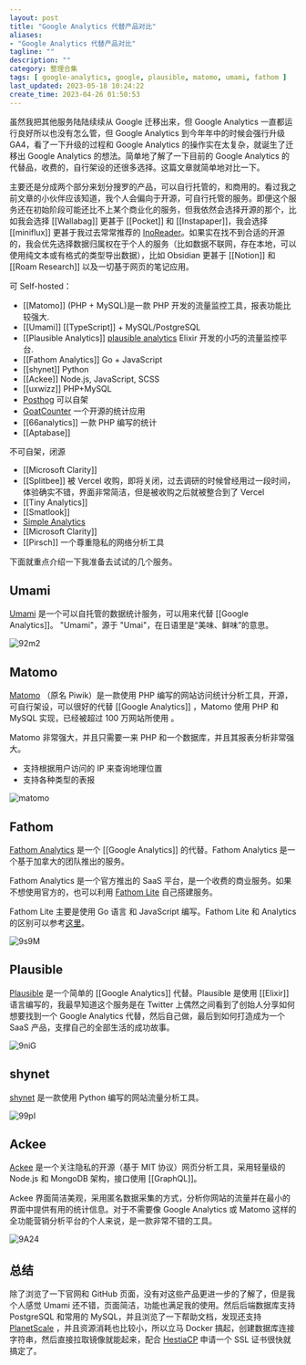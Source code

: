 ```yaml
---
layout: post
title: "Google Analytics 代替产品对比"
aliases: 
- "Google Analytics 代替产品对比"
tagline: ""
description: ""
category: 整理合集
tags: [ google-analytics, google, plausible, matomo, umami, fathom ]
last_updated: 2023-05-18 10:24:22
create_time: 2023-04-26 01:50:53
---
```


虽然我把其他服务陆陆续续从 Google 迁移出来，但 Google Analytics 一直都运行良好所以也没有怎么管，但 Google Analytics 到今年年中的时候会强行升级 GA4，看了一下升级的过程和 Google Analytics 的操作实在太复杂，就诞生了迁移出 Google Analytics 的想法。简单地了解了一下目前的 Google Analytics 的代替品，收费的，自行架设的还很多选择。这篇文章就简单地对比一下。

主要还是分成两个部分来划分搜罗的产品，可以自行托管的，和商用的。看过我之前文章的小伙伴应该知道，我个人会偏向于开源，可自行托管的服务。即便这个服务还在初始阶段可能还比不上某个商业化的服务，但我依然会选择开源的那个，比如我会选择 [[Wallabag]] 更甚于 [[Pocket]] 和 [[Instapaper]]，我会选择 [[miniflux]] 更甚于我过去常常推荐的 [InoReader](/post/2013/11/inoreader-using-feelings.html)。如果实在找不到合适的开源的，我会优先选择数据归属权在于个人的服务（比如数据不联网，存在本地，可以使用纯文本或有格式的类型导出数据），比如 Obsidian 更甚于 [[Notion]] 和 [[Roam Research]] 以及一切基于网页的笔记应用。

可 Self-hosted：

- [[Matomo]] (PHP + MySQL)是一款 PHP 开发的流量监控工具，报表功能比较强大.
- [[Umami]] [[TypeScript]] + MySQL/PostgreSQL
- [[Plausible Analytics]] [plausible analytics](https://github.com/plausible/analytics) Elixir 开发的小巧的流量监控平台.
- [[Fathom Analytics]] Go + JavaScript
- [[shynet]] Python
- [[Ackee]] Node.js, JavaScript, SCSS
- [[uxwizz]] PHP+MySQL
- [Posthog](https://posthog.com) 可以自架
- [GoatCounter](https://www.goatcounter.com/) 一个开源的统计应用
- [[66analytics]] 一款 PHP 编写的统计
- [[Aptabase]]

不可自架，闭源

- [[Microsoft Clarity]]
- [[Splitbee]] 被 Vercel 收购，即将关闭，过去调研的时候曾经用过一段时间，体验确实不错，界面非常简洁，但是被收购之后就被整合到了 Vercel
- [[Tiny Analytics]]
- [[Smatlook]]
- [Simple Analytics](https://simpleanalytics.com/)
- [[Microsoft Clarity]]
- [[Pirsch]] 一个尊重隐私的网络分析工具

下面就重点介绍一下我准备去试试的几个服务。

## Umami

[Umami](https://umami.is/) 是一个可以自托管的数据统计服务，可以用来代替 [[Google Analytics]]。 "Umami"，源于 "Umai"，在日语里是“美味、鲜味”的意思。

![92m2](https://photo.einverne.info/images/2023/05/17/92m2.png)

## Matomo

[Matomo](https://matomo.org/) （原名 Piwik）是一款使用 PHP 编写的网站访问统计分析工具，开源，可自行架设，可以很好的代替 [[Google Analytics]] ，Matomo 使用 PHP 和 MySQL 实现，已经被超过 100 万网站所使用 。

Matomo 非常强大，并且只需要一来 PHP 和一个数据库，并且其报表分析非常强大。

- 支持根据用户访问的 IP 来查询地理位置
- 支持各种类型的表报

![matomo](https://photo.einverne.info/images/2023/04/26/YqCG.jpg)

## Fathom

[Fathom Analytics](https://usefathom.com/) 是一个 [[Google Analytics]] 的代替。Fathom Analytics 是一个基于加拿大的团队推出的服务。

Fathom Analytics 是一个官方推出的 SaaS 平台，是一个收费的商业服务。如果不想使用官方的，也可以利用 [Fathom Lite](https://github.com/usefathom/fathom) 自己搭建服务。

Fathom Lite 主要是使用 Go 语言 和 JavaScript 编写。Fathom Lite 和 Analytics 的区别可以参考[这里](https://usefathom.com/lite)。

![9s9M](https://photo.einverne.info/images/2023/05/17/9s9M.png)

## Plausible

[Plausible](https://plausible.io/) 是一个简单的 [[Google Analytics]] 代替。Plausible 是使用 [[Elixir]] 语言编写的，我最早知道这个服务是在 Twitter 上偶然之间看到了创始人分享如何想要找到一个 Google Analytics 代替，然后自己做，最后到如何打造成为一个 SaaS 产品，支撑自己的全部生活的成功故事。

![9niG](https://photo.einverne.info/images/2023/05/17/9niG.png)

## shynet

[shynet](https://github.com/milesmcc/shynet) 是一款使用 Python 编写的网站流量分析工具。

![99pI](https://photo.einverne.info/images/2023/05/18/99pI.jpg)

## Ackee

[Ackee](https://ackee.electerious.com/) 是一个关注隐私的开源（基于 MIT 协议）网页分析工具，采用轻量级的 Node.js 和 MongoDB 架构，接口使用 [[GraphQL]]。

Ackee 界面简洁美观，采用匿名数据采集的方式，分析你网站的流量并在最小的界面中提供有用的统计信息。对于不需要像 Google Analytics 或 Matomo 这样的全功能营销分析平台的个人来说，是一款非常不错的工具。

![9A24](https://photo.einverne.info/images/2023/05/18/9A24.png)

## 总结

除了浏览了一下官网和 GitHub 页面，没有对这些产品更进一步的了解了，但是我个人感觉 Umami 还不错，页面简洁，功能也满足我的使用。然后后端数据库支持 PostgreSQL 和常用的 MySQL，并且浏览了一下帮助文档，发现还支持 [PlanetScale](/post/2022/08/planetscale-mysql-service.html) ，并且资源消耗也比较小，所以立马 Docker 搞起，创建数据库连接字符串，然后直接拉取镜像就能起来，配合 [HestiaCP](/post/2022/07/web-server-control-panel-hestia-usage.html) 申请一个 SSL 证书很快就搞定了。
